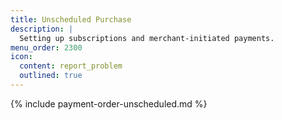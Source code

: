 ```yaml
---
title: Unscheduled Purchase
description: |
  Setting up subscriptions and merchant-initiated payments.
menu_order: 2300
icon:
  content: report_problem
  outlined: true
---
```


{% include payment-order-unscheduled.md %}
